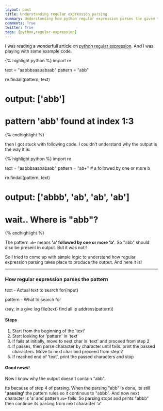 ```yaml
---
layout: post
title: Understanding regular expression parsing
summary: Understanding how python regular expression parses the given text(input) and matches the pattern
comments: True
twitter: True
tags: [python,regular-expression]
---
```


I was reading a wonderfull article on [python regular expression](http://pymotw.com/2/re/). And I was playing with some example code.

{% highlight python %}
import re

text = "aabbbaaababaab"
pattern = "abb"

re.findall(pattern, text)
# output: ['abb']
# pattern 'abb' found at index 1:3
{% endhighlight %}

then I got stuck with following code. I couldn't understand why the output is the way it is.

{% highlight python %}
import re

text = "aabbbaaababaab"
pattern = "ab+" # a followed by one or more b

re.findall(pattern, text)
# output: ['abbb', 'ab', 'ab', 'ab']
# wait.. Where is "abb"?
{% endhighlight %}

<!--break-->

The pattern ```ab+``` means __'a' followed by one or more 'b'__. So "abb" should also be present in output. But it was not!!

So I tried to come up with simple logic to understand how regular expression parsing takes place to produce the output. And here it is!

-----

### How regular expression parses the pattern

text - Actual text to search for(input)

pattern - What to search for

(say, in a give log file(text) find all ip address(pattern))

#### Steps
1. Start from the beginning of the 'text'
2. Start looking for 'pattern' in 'text'
3. If fails at initially, move to next char in 'text' and proceed from step 2
4. If passes, then parse character by character until fails. print the passed characters. Move to next char and proceed from step 2
5. If reached end of 'text', print the passed characters and stop

#### Good news!

Now I know why the output doesn't contain "abb".

Its because of step 4 of parsing. When the parsing "abb" is done, its still __'passing'__ the pattern rules so it continous to "abbb". And now next character is 'a' and pattern ```ab+``` fails. So parsing stops and prints "abbb" then continue its parsing from next character 'a'